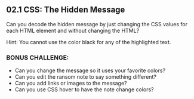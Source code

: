  

## 02.1 CSS: The Hidden Message

Can you decode the hidden message by just changing the CSS values for each HTML element and without changing the HTML?

Hint: You cannot use the color black for any of the highlighted text.

### BONUS CHALLENGE:

- Can you change the message so it uses your favorite colors?
- Can you edit the ransom note to say something different?
- Can you add links or images to the message?
- Can you use CSS hover to have the note change colors?